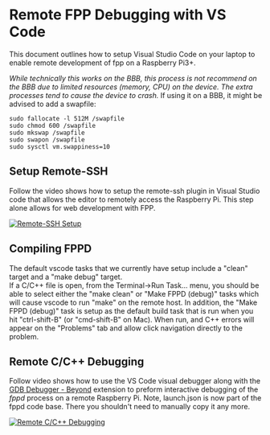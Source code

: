 # Remote FPP Debugging with VS Code
This document outlines how to setup Visual Studio Code on your laptop
to enable remote development of fpp on a Raspberry Pi3+.

_While technically this works on the BBB, this process is not recommend on the BBB due to limited resources (memory, CPU)
on the device. The extra processes tend to cause the device to crash._    If using it on a BBB, it might be advised to add
a swapfile:
```
sudo fallocate -l 512M /swapfile
sudo chmod 600 /swapfile
sudo mkswap /swapfile
sudo swapon /swapfile
sudo sysctl vm.swappiness=10
```

## Setup Remote-SSH
Follow the video shows how to setup the remote-ssh plugin in Visual Studio
code that allows the editor to remotely access the Raspberry Pi.  This step
alone allows for web development with FPP.

[![Remote-SSH Setup](https://img.youtube.com/vi/h2MhkFKUOow/0.jpg)](https://www.youtube.com/watch?v=h2MhkFKUOow)

## Compiling FPPD
The default vscode tasks that we currently have setup include a "clean" target and a "make debug" target.  
If a C/C++ file is open, from the Terminal->Run Task... menu, you should be able to select either the
"make clean" or "Make FPPD (debug)" tasks which will cause vscode to run "make" on the remote host.  In 
addition, the "Make FPPD (debug)" task is setup as the default build task that is run when you hit
"ctrl-shift-B" (or "cmd-shift-B" on Mac).   When run, and C++ errors will appear on the "Problems" tab
and allow click navigation directly to the problem.


## Remote C/C++ Debugging 
Follow video shows how to use the VS Code visual debugger along with the
[GDB Debugger - Beyond](https://marketplace.visualstudio.com/items?itemName=coolchyni.beyond-debug) extension
to preform interactive debugging of the *fppd* process on a remote
Raspberry Pi. Note, launch.json is now part of the fppd code base.  There you shouldn't need to manually copy it
any more. 

[![Remote C/C++ Debugging](https://img.youtube.com/vi/bix6WzRrbEQ/0.jpg)](https://www.youtube.com/watch?v=bix6WzRrbEQ) 


